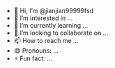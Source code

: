 - 👋 Hi, I’m @jianjian99999fsd
- 👀 I’m interested in ...
- 🌱 I’m currently learning ...
- 💞️ I’m looking to collaborate on ...
- 📫 How to reach me ...
- 😄 Pronouns: ...
- ⚡ Fun fact: ...

<!---
jianjian99999fsd/jianjian99999fsd is a ✨ special ✨ repository because its `README.md` (this file) appears on your GitHub profile.
You can click the Preview link to take a look at your changes.
--->
